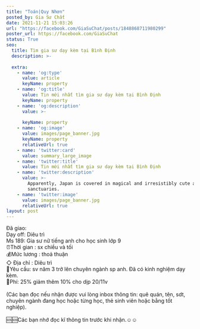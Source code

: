 ```yaml
---
title: "Toán|Quy Nhơn"
posted_by: Gia Sư Chất
date: 2021-11-21 15:03:26
url: "https://facebook.com/GiaSuChat/posts/1848868711980299"
poster_url: https://facebook.com/GiaSuChat
status: True
seo:
  title: Tìm gia sư dạy kèm tại Bình Định
  description: >-
    
  extra:
    - name: 'og:type'
      value: article
      keyName: property
    - name: 'og:title'
      value: Tin mới nhất tìm gia sư dạy kèm tại Bình Định
      keyName: property
    - name: 'og:description'
      value: >-
        
      keyName: property
    - name: 'og:image'
      value: images/page_banner.jpg
      keyName: property
      relativeUrl: true
    - name: 'twitter:card'
      value: summary_large_image
    - name: 'twitter:title'
      value: Tin mới nhất tìm gia sư dạy kèm tại Bình Định
    - name: 'twitter:description'
      value: >-
        Apparently, Japan is covered in magical and irresistibly cute animal
        sanctuaries.
    - name: 'twitter:image'
      value: images/page_banner.jpg
      relativeUrl: true
layout: post
---
```

Đã giao:<br>Dạy off: Diêu trì<br>Ms 189: Gia sư nữ tiếng anh cho học sinh lớp 9<br>⏰Thời gian : sx chiều và tối<br>💰Mức lương : thoả thuận<br>◇ Địa chỉ : Diêu trì<br>📒Yêu cầu: sv năm 3 trở lên chuyên ngành sp anh. Đã có kinh nghiệm dạy kèm.<br>💸Phí: 25% giảm thêm 10% cho dịp 20/11v<br><br>(Các bạn đọc nếu nhận được vui lòng inbox thông tin: quê quán, tên, sdt, chuyên ngành đang học hoặc từng học, thẻ sinh viên hoặc bằng tốt nghiệp).<br><br>🆘🆘Các bạn nhớ đọc kĩ thông tin trước khi nhận.☺️☺️
